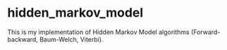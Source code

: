 # hidden_markov_model

This is my implementation of Hidden Markov Model algorithms (Forward-backward, Baum-Welch, Viterbi).
